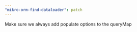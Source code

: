 ```yaml
---
"mikro-orm-find-dataloader": patch
---
```


Make sure we always add populate options to the queryMap
